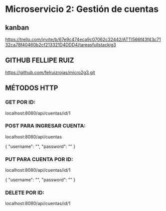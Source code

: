# Microservicio 2: Gestión de cuentas 

## kanban

https://trello.com/invite/b/67e9c474eca9c07062c32442/ATTI566f43f43c7132ca78f40460b2cf213321D4DDD4/tareasfullstackig3

## GITHUB FELLIPE RUIZ

https://github.com/felruizrojas/micro2g3.git

## MÉTODOS HTTP

### GET POR ID:
localhost:8080/api/cuentas/id/1

### POST PARA INGRESAR CUENTA:
localhost:8080/api/cuentas

{
  "username": "",
  "password": ""
}

### PUT PARA CUENTA POR ID:
localhost:8080/api/cuentas/id/1

{
  "username": "",
  "password": ""
}

### DELETE POR ID:
localhost:8080/api/cuentas/id/1